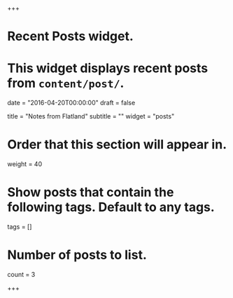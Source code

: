 +++
# Recent Posts widget.
# This widget displays recent posts from `content/post/`.

date = "2016-04-20T00:00:00"
draft = false

title = "Notes from Flatland"
subtitle = ""
widget = "posts"

# Order that this section will appear in.
weight = 40

# Show posts that contain the following tags. Default to any tags.
tags = []

# Number of posts to list.
count = 3

+++

